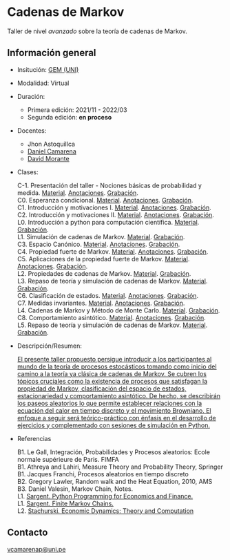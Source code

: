 # Cadenas de Markov

Taller de nivel *avanzado* sobre la teoría de cadenas de Markov.



## Información general

- Insitución: [GEM (UNI)](https://www.facebook.com/GEMFCUNI)

- Modalidad: Virtual

- Duración: 

   - Primera edición: 2021/11 - 2022/03
   - Segunda edición: **en proceso**

- Docentes: 

   - Jhon Astoquillca
   - [Daniel Camarena](https://github.com/DanielCamarena)
   - [David Morante](https://github.com/Dlay05)

- Clases:
   
   C-1. Presentación del taller - Nociones básicas de probabilidad y medida. [Material](https://drive.google.com/file/d/1CepqtQdvbajY97mqW1LFBpUlFdyIIhVh/view?usp=drive_link). [Anotaciones](https://drive.google.com/file/d/1EHBQ2XkpL3LoZe98-Bjbvw48jN62WTFH/view?usp=drive_link). [Grabación]().<br>
   C0. Esperanza condicional. [Material](https://drive.google.com/file/d/1mBELWlx_m4ajRfQfb6SCm2d6ytxAW6yC/view?usp=drive_link). [Anotaciones](https://drive.google.com/file/d/1d8IRJ3y0S-wzYba15R6HnmiDSUY2_H7o/view?usp=drive_link). [Grabación]().<br>
   C1. Introducción y motivaciones I. [Material](https://drive.google.com/file/d/1E94-ftrWjHKHCWnTnkkUM24Ck50-S111/view?usp=drive_link). [Anotaciones](https://drive.google.com/file/d/1uLosvHmo7unYaKjeHo1MurC8CLCf-NH0/view?usp=drive_link). [Grabación]().<br>
   C2. Introducción y motivaciones II. [Material](https://drive.google.com/file/d/1T67MzzIuBehqt_2gyOMcqzhyGhDFWOX1/view?usp=drive_link). [Anotaciones](https://drive.google.com/file/d/1S_wYp8Jxi1dYNZ2ZF5qZdswrzyu0u6at/view?usp=drive_link). [Grabación]().<br>
   L0. Introducción a python para computación científica. [Material](). [Grabación]().<br>
   L1. Simulación de cadenas de Markov. [Material](). [Grabación]().<br>
   C3. Espacio Canónico. [Material](https://drive.google.com/file/d/1qSmgLfvTlDNcJ45KrjIZLEjx3CMw7Aql/view?usp=drive_link). [Anotaciones](https://drive.google.com/file/d/1gK9Av_3sXzv_rOkph1Dti8Yqr2GQNETt/view?usp=drive_link). [Grabación]().<br>
   C4. Propiedad fuerte de Markov. [Material](https://drive.google.com/file/d/1zJlbZ4_LKCJ70yAXAUgdbHku23wzVeuu/view?usp=drive_link). [Anotaciones](https://drive.google.com/file/d/1u68RdJ1pocYW_Jz12f6KWn_y3F3_l32m/view?usp=drive_link). [Grabación]().<br>
   C5. Aplicaciones de la propiedad fuerte de Markov. [Material](https://drive.google.com/file/d/18Sn5BJmqcwKhoI6Ws5Qr27wP5bRhdzeg/view?usp=drive_link). [Anotaciones](https://drive.google.com/file/d/1L5nLhz8Q6PSFqbuvRE1GXyrBmc-F_uMw/view?usp=drive_link). [Grabación]().<br>
   L2. Propiedades de cadenas de Markov. [Material](). [Grabación]().<br>
   L3. Repaso de teoría y simulación de cadenas de Markov. [Material](). [Grabación]().<br>
   C6. Clasificación de estados. [Material](https://drive.google.com/file/d/1983Fd1UqAF8bHhRj49-W8Ek7p5o0JkDJ/view?usp=drive_link). [Anotaciones](https://drive.google.com/file/d/1hMyus9UctWjyu7Vrc-uNmkUVEKs_cItL/view?usp=drive_link). [Grabación]().<br>
   C7. Medidas invariantes. [Material](https://drive.google.com/file/d/1Xoewx7ynAzZ8oImw5yXDCk4uPTyoop8g/view?usp=drive_link). [Anotaciones](https://drive.google.com/file/d/191sp3zpSJLmvEbU2Vts4F251GMGvE7JG/view?usp=drive_link). [Grabación](). <br>
   L4. Cadenas de Markov y Método de Monte Carlo. [Material](). [Grabación](). <br>
   C8. Comportamiento asintótico. [Material](https://drive.google.com/file/d/1auEFUUa6xT9X0drXT8bLHfwxfVk3_MNg/view?usp=drive_link). [Anotaciones](https://drive.google.com/file/d/1haJuEh0tI5LBdrJtM378xK641y9nuoLo/view?usp=drive_link). [Grabación](). <br>
   L5. Repaso de teoría y simulación de cadenas de Markov. [Material](). [Grabación](). <br>

- Descripción/Resumen: 
   
   [El presente taller propuesto persigue introducir a los participantes al mundo de la teoría de procesos estocásticos tomando como inicio del camino a la teoría ya clásica de cadenas de Markov. Se cubren los tópicos cruciales como la existencia de procesos que satisfagan la propiedad de Markov, clasificación del espacio de estados, estacionariedad y comportamiento asintótico. De hecho, se describirán los paseos aleatorios lo que permite establecer relaciones con la ecuación del calor en tiempo discreto y el movimiento Browniano. El enfoque a seguir será teórico-práctico con énfasis en el desarrollo de ejercicios y complementado con sesiones de simulación en Python.](https://www.facebook.com/GEMFCUNI/posts/pfbid0axQFuTPstJ6ErGkQgcYCQp5dgt2Kmou9Fp5NiwwxVtvVmohyUActGWZn4QP8cFAEl)
   
- Referencias
   
   B1. Le Gall, Integración, Probabilidades y Procesos aleatorios: Ecole normale supérieure de Paris. FIMFA <br>
   B1. Athreya and Lahiri, Measure Theory and Probability Theory, Springer <br>
   B1. Jacques Franchi, Procesos aleatorios en tiempo discreto <br>
   B2. Gregory Lawler, Random walk and the Heat Equation, 2010, AMS  <br>
   B3. Daniel Valesin, Markov Chain, Notes. <br>
   L1. [Sargent. Python Programming for Economics and Finance.](https://python-programming.quantecon.org/intro.html) <br>
   L1. [Sargent. Finite Markov Chains.](https://python.quantecon.org/finite_markov.html) <br>
   L2. [Stachurski. Economic Dynamics: Theory and Computation](https://johnstachurski.net/edtc.html) <br>


## Contacto

vcamarenap@uni.pe

